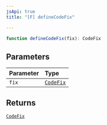 ```yaml
---
jsApi: true
title: "[F] defineCodeFix"

---
```

```ts
function defineCodeFix(fix): CodeFix
```

## Parameters

| Parameter | Type |
| :------ | :------ |
| `fix` | [`CodeFix`](../interfaces/CodeFix.md) |

## Returns

[`CodeFix`](../interfaces/CodeFix.md)
